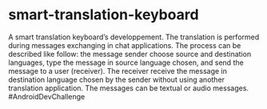 # smart-translation-keyboard
A smart translation keyboard’s developpement. The translation is performed during messages exchanging in chat applications. The process can be described like follow: the message sender choose source and destination languages, type the message in source language chosen, and send the message to a user (receiver). The receiver  receive the message in destination language chosen by the sender without using another translation application. The messages can be textual or audio messages.
#AndroidDevChallenge
